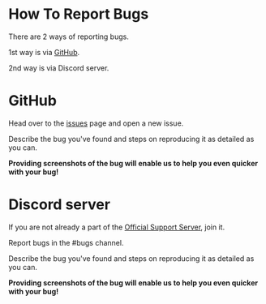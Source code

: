 # How To Report Bugs

There are 2 ways of reporting bugs.

1st way is via [GitHub](#GitHub).

2nd way is via Discord server.


# GitHub

Head over to the [issues](https://github.com/Deivedux/Quote/issues) page and open a new issue.

Describe the bug you've found and steps on reproducing it as detailed as you can.

**Providing screenshots of the bug will enable us to help you even quicker with your bug!**


# Discord server

If you are not already a part of the [Official Support Server](https://discord.gg/sbySHxA), join it.

Report bugs in the #bugs channel.

Describe the bug you've found and steps on reproducing it as detailed as you can.

**Providing screenshots of the bug will enable us to help you even quicker with your bug!**